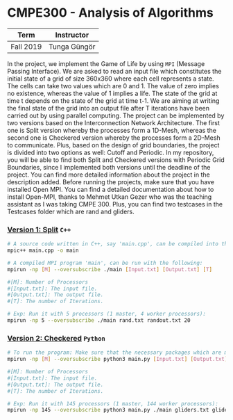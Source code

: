 # CMPE300 - Analysis of Algorithms
| Term | Instructor |
| --- | --- |
| Fall 2019  | Tunga Güngör  |

In the project, we implement the Game of Life by using `MPI` (Message Passing
Interface). We are asked to read an input file which constitutes the initial state
of a grid of size 360x360 where each cell represents a state. The cells can take
two values which are 0 and 1. The value of zero implies no existence, whereas
the value of 1 implies a life. The state of the grid at time t depends on the
state of the grid at time t-1. We are aiming at writing the final state of the
grid into an output file after T iterations have been carried out by using parallel
computing.
The project can be implemented by two versions based on the Interconnection Network Architecture. The first one is Split version whereby the processes form a 1D-Mesh, whereas the second one is Checkered version whereby the processes form a 2D-Mesh to communicate. Plus, based on the design of grid boundaries, the project is divided into two options as well: Cutoff and Periodic. In my repository, you will be able to find both Split and Checkered versions with Periodic Grid Boundaries, since I implemented both versions until the deadline of the project. You can find more detailed information about the project in the description added. 
Before running the projects, make sure that you have installed Open MPI. You can find a detailed documentation about how to install Open-MPI, thanks to Mehmet Utkan Gezer who was the teaching assistant as I was taking CMPE 300.
Plus, you can find two testcases in the Testcases folder which are rand and gliders. 

### [Version 1: Split](/CMPE300/Split) `C++`
```bash
# A source code written in C++, say 'main.cpp', can be compiled into the executable 'main' with the following:
mpic++ main.cpp -o main

# A compiled MPI program 'main', can be run with the following:
mpirun -np [M] --oversubscribe ./main [Input.txt] [Output.txt] [T]

#[M]: Number of Processors
#[Input.txt]: The input file.
#[Output.txt]: The output file.
#[T]: The number of Iterations.

# Exp: Run it with 5 processors (1 master, 4 worker processors):
mpirun -np 5 --oversubscribe ./main rand.txt randout.txt 20
```

### [Version 2: Checkered](/CMPE300/Checkered) `Python`
```bash
# To run the program: Make sure that the necessary packages which are math, numpy,and mpi4py are provided.
mpirun -np [M] --oversubscribe python3 main.py [Input.txt] [Output.txt] [T]

#[M]: Number of Processors
#[Input.txt]: The input file.
#[Output.txt]: The output file.
#[T]: The number of Iterations.

# Exp: Run it with 145 processors (1 master, 144 worker processors):
mpirun -np 145 --oversubscribe python3 main.py ./main gliders.txt glidersout.txt 30
```
